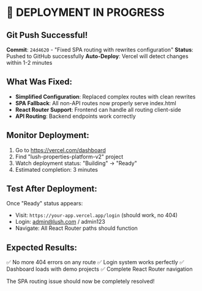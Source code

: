 # 🚀 DEPLOYMENT IN PROGRESS

## Git Push Successful!
**Commit**: `24d4620` - "Fixed SPA routing with rewrites configuration"
**Status**: Pushed to GitHub successfully
**Auto-Deploy**: Vercel will detect changes within 1-2 minutes

## What Was Fixed:
- **Simplified Configuration**: Replaced complex routes with clean rewrites
- **SPA Fallback**: All non-API routes now properly serve index.html
- **React Router Support**: Frontend can handle all routing client-side
- **API Routing**: Backend endpoints work correctly

## Monitor Deployment:
1. Go to https://vercel.com/dashboard
2. Find "lush-properties-platform-v2" project  
3. Watch deployment status: "Building" → "Ready"
4. Estimated completion: 3 minutes

## Test After Deployment:
Once "Ready" status appears:
- Visit: `https://your-app.vercel.app/login` (should work, no 404)
- Login: admin@lush.com / admin123
- Navigate: All React Router paths should function

## Expected Results:
✅ No more 404 errors on any route
✅ Login system works perfectly
✅ Dashboard loads with demo projects
✅ Complete React Router navigation

The SPA routing issue should now be completely resolved!